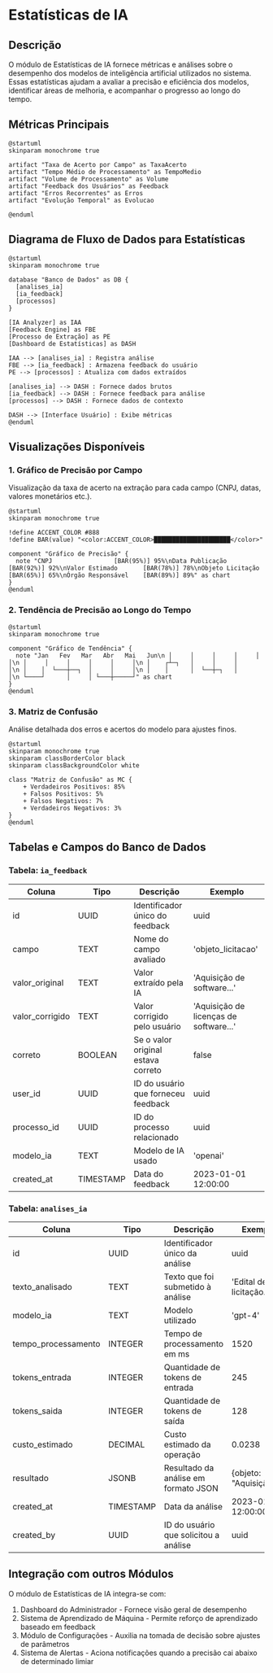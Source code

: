 # Estatísticas de IA

## Descrição

O módulo de Estatísticas de IA fornece métricas e análises sobre o desempenho dos modelos de inteligência artificial utilizados no sistema. Essas estatísticas ajudam a avaliar a precisão e eficiência dos modelos, identificar áreas de melhoria, e acompanhar o progresso ao longo do tempo.

## Métricas Principais

```plantuml
@startuml
skinparam monochrome true

artifact "Taxa de Acerto por Campo" as TaxaAcerto
artifact "Tempo Médio de Processamento" as TempoMedio
artifact "Volume de Processamento" as Volume
artifact "Feedback dos Usuários" as Feedback
artifact "Erros Recorrentes" as Erros
artifact "Evolução Temporal" as Evolucao

@enduml
```

## Diagrama de Fluxo de Dados para Estatísticas

```plantuml
@startuml
skinparam monochrome true

database "Banco de Dados" as DB {
  [analises_ia]
  [ia_feedback]
  [processos]
}

[IA Analyzer] as IAA
[Feedback Engine] as FBE
[Processo de Extração] as PE
[Dashboard de Estatísticas] as DASH

IAA --> [analises_ia] : Registra análise
FBE --> [ia_feedback] : Armazena feedback do usuário
PE --> [processos] : Atualiza com dados extraídos

[analises_ia] --> DASH : Fornece dados brutos
[ia_feedback] --> DASH : Fornece feedback para análise
[processos] --> DASH : Fornece dados de contexto

DASH --> [Interface Usuário] : Exibe métricas
@enduml
```

## Visualizações Disponíveis

### 1. Gráfico de Precisão por Campo

Visualização da taxa de acerto na extração para cada campo (CNPJ, datas, valores monetários etc.).

```plantuml
@startuml
skinparam monochrome true

!define ACCENT_COLOR #888
!define BAR(value) "<color:ACCENT_COLOR>█████████████████████</color>" 

component "Gráfico de Precisão" {
  note "CNPJ                 [BAR(95%)] 95%\nData Publicação      [BAR(92%)] 92%\nValor Estimado       [BAR(78%)] 78%\nObjeto Licitação    [BAR(65%)] 65%\nÓrgão Responsável    [BAR(89%)] 89%" as chart
}
@enduml
```

### 2. Tendência de Precisão ao Longo do Tempo

```plantuml
@startuml
skinparam monochrome true

component "Gráfico de Tendência" {
  note "Jan   Fev   Mar   Abr   Mai   Jun\n │     │     │     │     │     │\n │     │     │     │     │     │\n │    ┌┴─┐   │     │     │     │\n │    │  └───┼──┐  │     │     │\n │    │      │  └──┼─┐   │     │\n └────┘      │     │ └───┼─────┘" as chart
}
@enduml
```

### 3. Matriz de Confusão

Análise detalhada dos erros e acertos do modelo para ajustes finos.

```plantuml
@startuml
skinparam monochrome true
skinparam classBorderColor black
skinparam classBackgroundColor white

class "Matriz de Confusão" as MC {
    + Verdadeiros Positivos: 85%
    + Falsos Positivos: 5%
    + Falsos Negativos: 7%
    + Verdadeiros Negativos: 3%
}
@enduml
```

## Tabelas e Campos do Banco de Dados

### Tabela: `ia_feedback`

| Coluna | Tipo | Descrição | Exemplo |
|--------|------|-----------|---------|
| id | UUID | Identificador único do feedback | uuid |
| campo | TEXT | Nome do campo avaliado | 'objeto_licitacao' |
| valor_original | TEXT | Valor extraído pela IA | 'Aquisição de software...' |
| valor_corrigido | TEXT | Valor corrigido pelo usuário | 'Aquisição de licenças de software...' |
| correto | BOOLEAN | Se o valor original estava correto | false |
| user_id | UUID | ID do usuário que forneceu feedback | uuid |
| processo_id | UUID | ID do processo relacionado | uuid |
| modelo_ia | TEXT | Modelo de IA usado | 'openai' |
| created_at | TIMESTAMP | Data do feedback | 2023-01-01 12:00:00 |

### Tabela: `analises_ia`

| Coluna | Tipo | Descrição | Exemplo |
|--------|------|-----------|---------|
| id | UUID | Identificador único da análise | uuid |
| texto_analisado | TEXT | Texto que foi submetido à análise | 'Edital de licitação...' |
| modelo_ia | TEXT | Modelo utilizado | 'gpt-4' |
| tempo_processamento | INTEGER | Tempo de processamento em ms | 1520 |
| tokens_entrada | INTEGER | Quantidade de tokens de entrada | 245 |
| tokens_saida | INTEGER | Quantidade de tokens de saída | 128 |
| custo_estimado | DECIMAL | Custo estimado da operação | 0.0238 |
| resultado | JSONB | Resultado da análise em formato JSON | {objeto: "Aquisição..."} |
| created_at | TIMESTAMP | Data da análise | 2023-01-01 12:00:00 |
| created_by | UUID | ID do usuário que solicitou a análise | uuid |

## Integração com outros Módulos

O módulo de Estatísticas de IA integra-se com:

1. Dashboard do Administrador - Fornece visão geral de desempenho
2. Sistema de Aprendizado de Máquina - Permite reforço de aprendizado baseado em feedback
3. Módulo de Configurações - Auxilia na tomada de decisão sobre ajustes de parâmetros
4. Sistema de Alertas - Aciona notificações quando a precisão cai abaixo de determinado limiar
